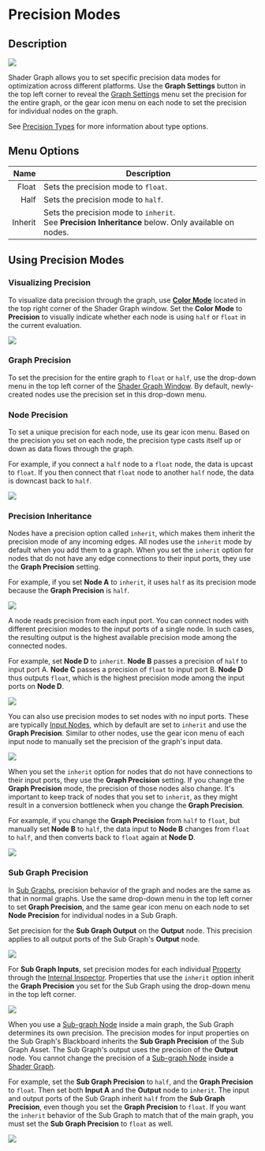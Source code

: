 # Precision Modes

## Description

![](images/Precision_DropDown.png)

Shader Graph allows you to set specific precision data modes for optimization across different platforms. Use the **Graph Settings** button in the top left corner to reveal the [Graph Settings](Graph-Settings-Menu.md) menu set the precision for the entire graph, or the gear icon menu on each node to set the precision for individual nodes on the graph.

See [Precision Types](Precision-Types.md) for more information about type options.

## Menu Options
| Name | Description |
|------:|------------|
| Float | Sets the precision mode to `float`. |
| Half | Sets the precision mode to `half`. |
| Inherit | Sets the precision mode to `inherit`. <br> See **Precision Inheritance** below. Only available on nodes. |

## Using Precision Modes
### Visualizing Precision
To visualize data precision through the graph, use [**Color Mode**](Color-Modes.md) located in the top right corner of the Shader Graph window. Set the **Color Mode** to **Precision** to visually indicate whether each node is using `half` or `float` in the current evaluation.

![](images/Color-Mode-Precision.png)

### Graph Precision
To set the precision for the entire graph to `float` or `half`, use the drop-down menu in the top left corner of the [Shader Graph Window](Shader-Graph-Window.md). By default, newly-created nodes use the precision set in this drop-down menu.

### Node Precision
To set a unique precision for each node, use its gear icon menu. Based on the precision you set on each node, the precision type casts itself up or down as data flows through the graph.

For example, if you connect a `half` node to a `float` node, the data is upcast to `float`. If you then connect that `float` node to another `half` node, the data is downcast back to `half`.

![](images/Precision_Per_Node.png)

### Precision Inheritance
Nodes have a precision option called `inherit`, which makes them inherit the precision mode of any incoming edges. All nodes use the `inherit` mode by default when you add them to a graph. When you set the `inherit` option for nodes that do not have any edge connections to their input ports, they use the **Graph Precision** setting.

For example,  if you set **Node A** to `inherit`, it uses `half` as its precision mode because the **Graph Precision** is `half`.

![](images/Precision_Inheritance_01.png)

A node reads precision from each input port. You can connect nodes with different precision modes to the input ports of a single node. In such cases, the resulting output is the highest available precision mode among the connected nodes.

For example, set **Node D** to `inherit`. **Node B** passes a precision of `half` to input port A. **Node C** passes a precision of `float` to input port B. **Node D** thus outputs `float`, which is the highest precision mode among the input ports on **Node D**.

![](images/Precision_Inheritance_02.png)

You can also use precision modes to set nodes with no input ports. These are typically [Input Nodes](Input-Nodes.md), which by default are set to `inherit` and use the **Graph Precision**. Similar to other nodes, use the gear icon menu of each input node to manually set the precision of the graph's input data.

![](images/Precision_Inheritance_03.png)

When you set the `inherit` option for nodes that do not have connections to their input ports, they use the **Graph Precision** setting. If you change the **Graph Precision** mode, the precision of those nodes also change. It's important to keep track of nodes that you set to `inherit`, as they might result in a conversion bottleneck when you change the **Graph Precision**.

For example, if you change the **Graph Precision** from `half` to `float`, but manually set **Node B** to `half`, the data input to **Node B** changes from `float` to `half`, and then converts back to `float` again at **Node D**.

![](images/Precision_Inheritance_04.png)

### Sub Graph Precision
In [Sub Graphs](Sub-graph.md), precision behavior of the graph and nodes are the same as that in normal graphs. Use the same drop-down menu in the top left corner to set **Graph Precision**, and the same gear icon menu on each node to set **Node Precision** for individual nodes in a Sub Graph.

Set precision for the **Sub Graph Output** on the **Output** node. This precision applies to all output ports of the Sub Graph's **Output** node.

![](images/Precision_SubGraph_01.png)

For **Sub Graph Inputs**, set precision modes for each individual [Property](Property-Types.md) through the [Internal Inspector](Internal-Inspector.md). Properties that use the `inherit` option inherit the **Graph Precision** you set for the Sub Graph using the drop-down menu in the top left corner.

![](images/Precision_SubGraph_02.png)

When you use a [Sub-graph Node](Sub-graph-Node.md) inside a main graph, the Sub Graph determines its own precision. The precision modes for input properties on the Sub Graph's Blackboard inherits the **Sub Graph Precision** of the Sub Graph Asset. The Sub Graph's output uses the precision of the **Output** node. You cannot change the precision of a [Sub-graph Node](Sub-graph-Node.md) inside a [Shader Graph](Shader-Graph.md).

For example, set the **Sub Graph Precision** to `half`, and the **Graph Precision** to `float`. Then set both **Input A** and the **Output** node to `inherit`. The input and output ports of the Sub Graph inherit `half` from the **Sub Graph Precision**, even though you set the **Graph Precision** to `float`. If you want the `inherit` behavior of the Sub Graph to match that of the main graph, you must set the **Sub Graph Precision** to `float` as well.

![](images/Precision_SubGraph_03.png)
